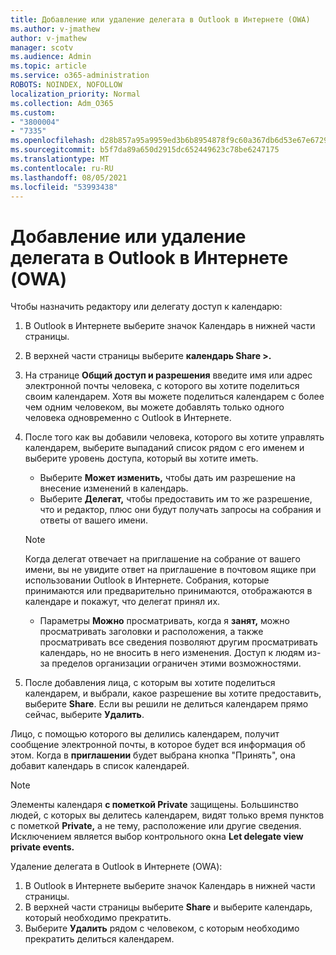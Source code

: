 ```yaml
---
title: Добавление или удаление делегата в Outlook в Интернете (OWA)
ms.author: v-jmathew
author: v-jmathew
manager: scotv
ms.audience: Admin
ms.topic: article
ms.service: o365-administration
ROBOTS: NOINDEX, NOFOLLOW
localization_priority: Normal
ms.collection: Adm_O365
ms.custom:
- "3800004"
- "7335"
ms.openlocfilehash: d28b857a95a9959ed3b6b8954878f9c60a367db6d53e67e6729b174c5ce7b364
ms.sourcegitcommit: b5f7da89a650d2915dc652449623c78be6247175
ms.translationtype: MT
ms.contentlocale: ru-RU
ms.lasthandoff: 08/05/2021
ms.locfileid: "53993438"
---
```

# <a name="how-to-add-or-remove-a-delegate-in-outlook-on-the-web-owa"></a>Добавление или удаление делегата в Outlook в Интернете (OWA)

Чтобы назначить редактору или делегату доступ к календарю:

1. В Outlook в Интернете выберите значок Календарь в нижней части страницы.
2. В верхней части страницы выберите **календарь Share >.**
3. На странице **Общий доступ и разрешения** введите имя или адрес электронной почты человека, с которого вы хотите поделиться своим календарем. Хотя вы можете поделиться календарем с более чем одним человеком, вы можете добавлять только одного человека одновременно с Outlook в Интернете.
4. После того как вы добавили человека, которого вы хотите управлять календарем, выберите выпаданий список рядом с его именем и выберите уровень доступа, который вы хотите иметь.

    - Выберите **Может изменить,** чтобы дать им разрешение на внесение изменений в календарь.
    - Выберите **Делегат,** чтобы предоставить им то же разрешение, что и редактор, плюс они будут получать запросы на собрания и ответы от вашего имени.
    > [!NOTE]
    > Когда делегат отвечает на приглашение на собрание от вашего имени, вы не увидите ответ на приглашение в почтовом ящике при использовании Outlook в Интернете. Собрания, которые принимаются или предварительно принимаются, отображаются в календаре и покажут, что делегат принял их.
    - Параметры **Можно** просматривать, когда я **занят,** можно  просматривать заголовки и расположения, а также просматривать все сведения позволяют другим просматривать календарь, но не вносить в него изменения. Доступ к людям из-за пределов организации ограничен этими возможностями.

5. После добавления лица, с которым вы хотите поделиться календарем, и выбрали, какое разрешение вы хотите предоставить, выберите **Share**. Если вы решили не делиться календарем прямо сейчас, выберите **Удалить**.

Лицо, с помощью которого вы делились календарем, получит сообщение электронной почты, в которое будет вся информация об этом. Когда в **приглашении** будет выбрана кнопка "Принять", она добавит календарь в список календарей.

> [!NOTE]
> Элементы календаря **с пометкой Private** защищены. Большинство людей, с которых вы делитесь календарем, видят только время пунктов с пометкой **Private,** а не тему, расположение или другие сведения. Исключением является выбор контрольного окна **Let delegate view private events.**

Удаление делегата в Outlook в Интернете (OWA):

1. В Outlook в Интернете выберите значок Календарь в нижней части страницы.
2. В верхней части страницы выберите **Share** и выберите календарь, который необходимо прекратить.
3. Выберите **Удалить** рядом с человеком, с которым необходимо прекратить делиться календарем.
